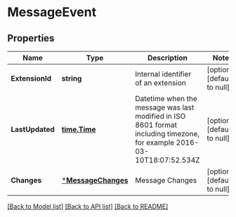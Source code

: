 # MessageEvent

## Properties
Name | Type | Description | Notes
------------ | ------------- | ------------- | -------------
**ExtensionId** | **string** | Internal identifier of an extension | [optional] [default to null]
**LastUpdated** | [**time.Time**](time.Time.md) | Datetime when the message was last modified in ISO 8601 format including timezone, for example 2016-03-10T18:07:52.534Z | [optional] [default to null]
**Changes** | [***MessageChanges**](MessageChanges.md) | Message Changes | [optional] [default to null]

[[Back to Model list]](../README.md#documentation-for-models) [[Back to API list]](../README.md#documentation-for-api-endpoints) [[Back to README]](../README.md)


